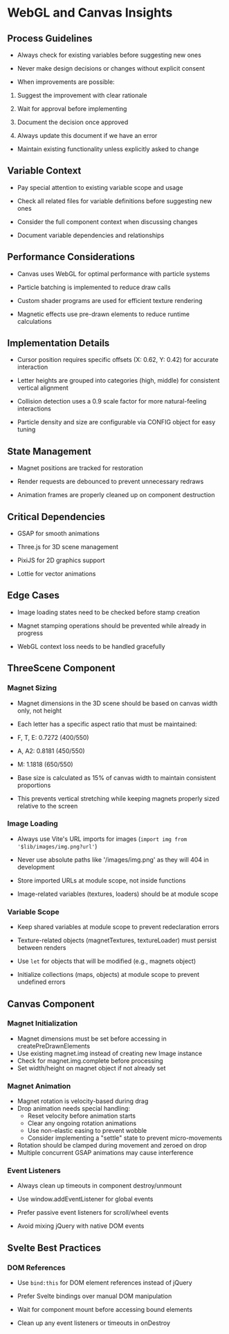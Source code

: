 # WebGL and Canvas Insights

## Process Guidelines

- Always check for existing variables before suggesting new ones

- Never make design decisions or changes without explicit consent

- When improvements are possible:

1. Suggest the improvement with clear rationale

2. Wait for approval before implementing

3. Document the decision once approved

4. Always update this document if we have an error

- Maintain existing functionality unless explicitly asked to change

## Variable Context

- Pay special attention to existing variable scope and usage

- Check all related files for variable definitions before suggesting new ones

- Consider the full component context when discussing changes

- Document variable dependencies and relationships

## Performance Considerations

- Canvas uses WebGL for optimal performance with particle systems

- Particle batching is implemented to reduce draw calls

- Custom shader programs are used for efficient texture rendering

- Magnetic effects use pre-drawn elements to reduce runtime calculations

## Implementation Details

- Cursor position requires specific offsets (X: 0.62, Y: 0.42) for accurate interaction

- Letter heights are grouped into categories (high, middle) for consistent vertical alignment

- Collision detection uses a 0.9 scale factor for more natural-feeling interactions

- Particle density and size are configurable via CONFIG object for easy tuning

## State Management

- Magnet positions are tracked for restoration

- Render requests are debounced to prevent unnecessary redraws

- Animation frames are properly cleaned up on component destruction

## Critical Dependencies

- GSAP for smooth animations

- Three.js for 3D scene management

- PixiJS for 2D graphics support

- Lottie for vector animations

## Edge Cases

- Image loading states need to be checked before stamp creation

- Magnet stamping operations should be prevented while already in progress

- WebGL context loss needs to be handled gracefully

## ThreeScene Component

### Magnet Sizing

- Magnet dimensions in the 3D scene should be based on canvas width only, not height

- Each letter has a specific aspect ratio that must be maintained:

- F, T, E: 0.7272 (400/550)

- A, A2: 0.8181 (450/550)

- M: 1.1818 (650/550)

- Base size is calculated as 15% of canvas width to maintain consistent proportions

- This prevents vertical stretching while keeping magnets properly sized relative to the screen

### Image Loading

- Always use Vite's URL imports for images (`import img from '$lib/images/img.png?url'`)

- Never use absolute paths like '/images/img.png' as they will 404 in development

- Store imported URLs at module scope, not inside functions

- Image-related variables (textures, loaders) should be at module scope

### Variable Scope

- Keep shared variables at module scope to prevent redeclaration errors

- Texture-related objects (magnetTextures, textureLoader) must persist between renders

- Use `let` for objects that will be modified (e.g., magnets object)

- Initialize collections (maps, objects) at module scope to prevent undefined errors

## Canvas Component

### Magnet Initialization

- Magnet dimensions must be set before accessing in createPreDrawnElements
- Use existing magnet.img instead of creating new Image instance
- Check for magnet.img.complete before processing
- Set width/height on magnet object if not already set

### Magnet Animation

- Magnet rotation is velocity-based during drag
- Drop animation needs special handling:
  - Reset velocity before animation starts
  - Clear any ongoing rotation animations
  - Use non-elastic easing to prevent wobble
  - Consider implementing a "settle" state to prevent micro-movements
- Rotation should be clamped during movement and zeroed on drop
- Multiple concurrent GSAP animations may cause interference

### Event Listeners

- Always clean up timeouts in component destroy/unmount

- Use window.addEventListener for global events

- Prefer passive event listeners for scroll/wheel events

- Avoid mixing jQuery with native DOM events

## Svelte Best Practices

### DOM References

- Use `bind:this` for DOM element references instead of jQuery

- Prefer Svelte bindings over manual DOM manipulation

- Wait for component mount before accessing bound elements

- Clean up any event listeners or timeouts in onDestroy
